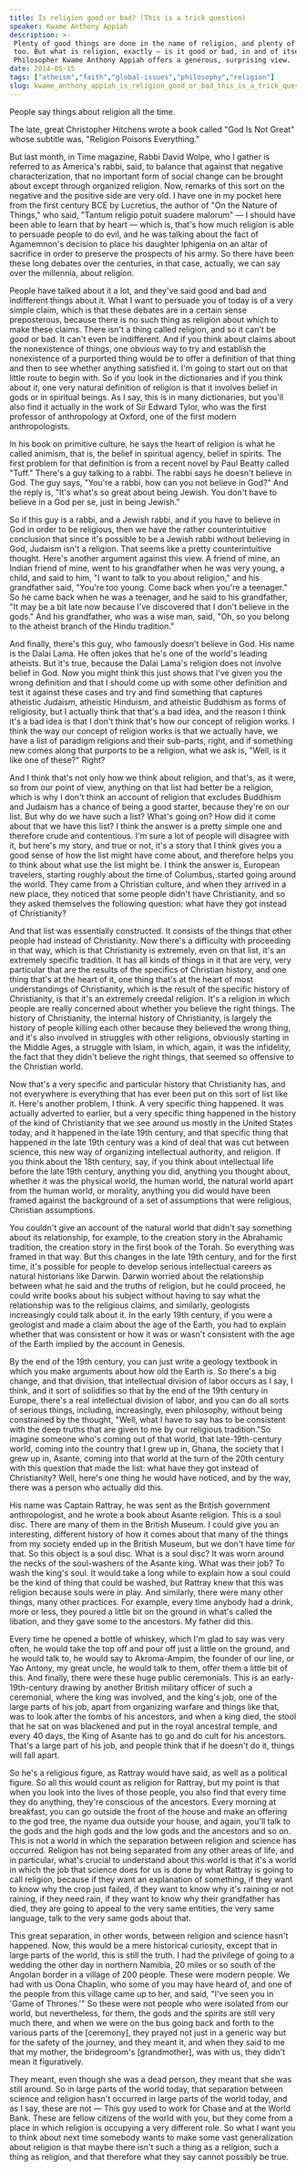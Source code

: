 ```yaml
---
title: Is religion good or bad? (This is a trick question)
speaker: Kwame Anthony Appiah
description: >-
 Plenty of good things are done in the name of religion, and plenty of bad things
 too. But what is religion, exactly — is it good or bad, in and of itself?
 Philosopher Kwame Anthony Appiah offers a generous, surprising view.
date: 2014-05-15
tags: ["atheism","faith","global-issues","philosophy","religion"]
slug: kwame_anthony_appiah_is_religion_good_or_bad_this_is_a_trick_question
---
```


People say things about religion all the time. 

The late, great Christopher Hitchens wrote a book called "God Is Not Great" whose subtitle
was, "Religion Poisons Everything." 

But last month, in Time magazine, Rabbi David Wolpe, who I gather is referred to as
America's rabbi, said, to balance that against that negative characterization, that no
important form of social change can be brought about except through organized
religion. Now, remarks of this sort on the negative and the positive side are very old. I
have one in my pocket here from the first century BCE by Lucretius, the author of "On the
Nature of Things," who said, "Tantum religio potuit suadere malorum" — I should have been
able to learn that by heart — which is, that's how much religion is able to persuade
people to do evil, and he was talking about the fact of Agamemnon's decision to place his
daughter Iphigenia on an altar of sacrifice in order to preserve the prospects of his
army. So there have been these long debates over the centuries, in that case, actually, we
can say over the millennia, about religion.

People have talked about it a lot, and they've said good and bad and indifferent things
about it. What I want to persuade you of today is of a very simple claim, which is that
these debates are in a certain sense preposterous, because there is no such thing as
religion about which to make these claims. There isn't a thing called religion, and so it
can't be good or bad. It can't even be indifferent. And if you think about claims about
the nonexistence of things, one obvious way to try and establish the nonexistence of a
purported thing would be to offer a definition of that thing and then to see whether
anything satisfied it. I'm going to start out on that little route to begin with. So if you
look in the dictionaries and if you think about it, one very natural definition of
religion is that it involves belief in gods or in spiritual beings. As I say, this is in
many dictionaries, but you'll also find it actually in the work of Sir Edward Tylor, who
was the first professor of anthropology at Oxford, one of the first modern
anthropologists.

In his book on primitive culture, he says the heart of religion is what he called animism,
that is, the belief in spiritual agency, belief in spirits. The first problem for that
definition is from a recent novel by Paul Beatty called "Tuff." There's a guy talking to a
rabbi. The rabbi says he doesn't believe in God. The guy says, "You're a rabbi, how can
you not believe in God?" And the reply is, "It's what's so great about being Jewish. You
don't have to believe in a God per se, just in being Jewish." 

So if this guy is a rabbi, and a Jewish rabbi, and if you have to believe in God in order
to be religious, then we have the rather counterintuitive conclusion that since it's
possible to be a Jewish rabbi without believing in God, Judaism isn't a religion. That
seems like a pretty counterintuitive thought. Here's another argument against this view. A
friend of mine, an Indian friend of mine, went to his grandfather when he was very young,
a child, and said to him, "I want to talk to you about religion," and his grandfather
said, "You're too young. Come back when you're a teenager." So he came back when he was a
teenager, and he said to his grandfather, "It may be a bit late now because I've
discovered that I don't believe in the gods." And his grandfather, who was a wise man,
said, "Oh, so you belong to the atheist branch of the Hindu tradition."

And finally, there's this guy, who famously doesn't believe in God. His name is the Dalai
Lama. He often jokes that he's one of the world's leading atheists. But it's true, because
the Dalai Lama's religion does not involve belief in God. Now you might think this just
shows that I've given you the wrong definition and that I should come up with some other
definition and test it against these cases and try and find something that captures
atheistic Judaism, atheistic Hinduism, and atheistic Buddhism as forms of religiosity, but
I actually think that that's a bad idea, and the reason I think it's a bad idea is that I
don't think that's how our concept of religion works. I think the way our concept of
religion works is that we actually have, we have a list of paradigm religions and their
sub-parts, right, and if something new comes along that purports to be a religion, what we
ask is, "Well, is it like one of these?" Right?

And I think that's not only how we think about religion, and that's, as it were, so from
our point of view, anything on that list had better be a religion, which is why I don't
think an account of religion that excludes Buddhism and Judaism has a chance of being a
good starter, because they're on our list. But why do we have such a list? What's going
on? How did it come about that we have this list? I think the answer is a pretty simple one
and therefore crude and contentious. I'm sure a lot of people will disagree with it, but
here's my story, and true or not, it's a story that I think gives you a good sense of how
the list might have come about, and therefore helps you to think about what use the list
might be. I think the answer is, European travelers, starting roughly about the time of
Columbus, started going around the world. They came from a Christian culture, and when
they arrived in a new place, they noticed that some people didn't have Christianity, and
so they asked themselves the following question: what have they got instead of
Christianity?

And that list was essentially constructed. It consists of the things that other people had
instead of Christianity. Now there's a difficulty with proceeding in that way, which is
that Christianity is extremely, even on that list, it's an extremely specific tradition.
It has all kinds of things in it that are very, very particular that are the results of
the specifics of Christian history, and one thing that's at the heart of it, one thing
that's at the heart of most understandings of Christianity, which is the result of the
specific history of Christianity, is that it's an extremely creedal religion. It's a
religion in which people are really concerned about whether you believe the right things.
The history of Christianity, the internal history of Christianity, is largely the history
of people killing each other because they believed the wrong thing, and it's also involved
in struggles with other religions, obviously starting in the Middle Ages, a struggle with
Islam, in which, again, it was the infidelity, the fact that they didn't believe the right
things, that seemed so offensive to the Christian world.

Now that's a very specific and particular history that Christianity has, and not
everywhere is everything that has ever been put on this sort of list like it. Here's
another problem, I think. A very specific thing happened. It was actually adverted to
earlier, but a very specific thing happened in the history of the kind of Christianity
that we see around us mostly in the United States today, and it happened in the late 19th
century, and that specific thing that happened in the late 19th century was a kind of deal
that was cut between science, this new way of organizing intellectual authority, and
religion. If you think about the 18th century, say, if you think about intellectual life
before the late 19th century, anything you did, anything you thought about, whether it was
the physical world, the human world, the natural world apart from the human world, or
morality, anything you did would have been framed against the background of a set of
assumptions that were religious, Christian assumptions.

You couldn't give an account of the natural world that didn't say something about its
relationship, for example, to the creation story in the Abrahamic tradition, the creation
story in the first book of the Torah. So everything was framed in that way. But this
changes in the late 19th century, and for the first time, it's possible for people to
develop serious intellectual careers as natural historians like Darwin. Darwin worried
about the relationship between what he said and the truths of religion, but he could
proceed, he could write books about his subject without having to say what the
relationship was to the religious claims, and similarly, geologists increasingly could
talk about it. In the early 19th century, if you were a geologist and made a claim about
the age of the Earth, you had to explain whether that was consistent or how it was or
wasn't consistent with the age of the Earth implied by the account in Genesis.

By the end of the 19th century, you can just write a geology textbook in which you make
arguments about how old the Earth is. So there's a big change, and that division, that
intellectual division of labor occurs as I say, I think, and it sort of solidifies so that
by the end of the 19th century in Europe, there's a real intellectual division of labor,
and you can do all sorts of serious things, including, increasingly, even philosophy,
without being constrained by the thought, "Well, what I have to say has to be consistent
with the deep truths that are given to me by our religious tradition."So imagine someone
who's coming out of that world, that late-19th-century world, coming into the country that
I grew up in, Ghana, the society that I grew up in, Asante, coming into that world at the
turn of the 20th century with this question that made the list: what have they got instead
of Christianity? Well, here's one thing he would have noticed, and by the way, there was a 
person who actually did this.

His name was Captain Rattray, he was sent as the British government anthropologist, and he
wrote a book about Asante religion. This is a soul disc. There are many of them in the
British Museum. I could give you an interesting, different history of how it comes about
that many of the things from my society ended up in the British Museum, but we don't have
time for that. So this object is a soul disc. What is a soul disc? It was worn around the
necks of the soul-washers of the Asante king. What was their job? To wash the king's soul.
It would take a long while to explain how a soul could be the kind of thing that could be
washed, but Rattray knew that this was religion because souls were in play. And similarly,
there were many other things, many other practices. For example, every time anybody had a
drink, more or less, they poured a little bit on the ground in what's called the libation,
and they gave some to the ancestors. My father did this.

Every time he opened a bottle of whiskey, which I'm glad to say was very often, he would
take the top off and pour off just a little on the ground, and he would talk to, he would
say to Akroma-Ampim, the founder of our line, or Yao Antony, my great uncle, he would talk
to them, offer them a little bit of this. And finally, there were these huge public
ceremonials. This is an early-19th-century drawing by another British military officer of
such a ceremonial, where the king was involved, and the king's job, one of the large parts
of his job, apart from organizing warfare and things like that, was to look after the
tombs of his ancestors, and when a king died, the stool that he sat on was blackened and
put in the royal ancestral temple, and every 40 days, the King of Asante has to go and do
cult for his ancestors. That's a large part of his job, and people think that if he
doesn't do it, things will fall apart.

So he's a religious figure, as Rattray would have said, as well as a political figure. So
all this would count as religion for Rattray, but my point is that when you look into the
lives of those people, you also find that every time they do anything, they're conscious
of the ancestors. Every morning at breakfast, you can go outside the front of the house
and make an offering to the god tree, the nyame dua outside your house, and again, you'll
talk to the gods and the high gods and the low gods and the ancestors and so on. This is
not a world in which the separation between religion and science has occurred. Religion
has not being separated from any other areas of life, and in particular, what's crucial to
understand about this world is that it's a world in which the job that science does for us
is done by what Rattray is going to call religion, because if they want an explanation of
something, if they want to know why the crop just failed, if they want to know why it's
raining or not raining, if they need rain, if they want to know why their grandfather has
died, they are going to appeal to the very same entities, the very same language, talk to
the very same gods about that.

This great separation, in other words, between religion and science hasn't happened. Now,
this would be a mere historical curiosity, except that in large parts of the world, this
is still the truth. I had the privilege of going to a wedding the other day in northern
Namibia, 20 miles or so south of the Angolan border in a village of 200 people. These were
modern people. We had with us Oona Chaplin, who some of you may have heard of, and one of
the people from this village came up to her, and said, "I've seen you in 'Game of
Thrones.'" So these were not people who were isolated from our world, but nevertheless,
for them, the gods and the spirits are still very much there, and when we were on the bus
going back and forth to the various parts of the [ceremony], they prayed not just in a
generic way but for the safety of the journey, and they meant it, and when they said to me
that my mother, the bridegroom's [grandmother], was with us, they didn't mean it
figuratively.

They meant, even though she was a dead person, they meant that she was still around. So in
large parts of the world today, that separation between science and religion hasn't
occurred in large parts of the world today, and as I say, these are not — This guy used to
work for Chase and at the World Bank. These are fellow citizens of the world with you, but
they come from a place in which religion is occupying a very different role. So what I want
you to think about next time somebody wants to make some vast generalization about
religion is that maybe there isn't such a thing as a religion, such a thing as religion,
and that therefore what they say cannot possibly be true.

<!--
ad_duration=3.33
event="TEDSalon NY2014"
external_start_time=0
intro_duration=11.82
is_subtitle_required="False"
is_talk_featured="True"
language="en"
language_swap="False"
native_language="en"
number_of_related_talks=6
number_of_speakers=1
number_of_subtitled_videos=29
number_of_tags=5
number_of_talk_download_languages=29
number_of_talk_more_resources=0
number_of_talk_recommendations=0
number_of_talks_take_actions=0
post_ad_duration=0.83
published_timestamp="2014-06-16 15:04:07"
recording_date="2014-05-15"
speaker_description="Philosopher"
speaker_is_published=1
speaker_name="Kwame Anthony Appiah"
talk_name="Is religion good or bad? (This is a trick question)"
talks_tags=["atheism","faith","global-issues","philosophy","religion"]
url_audio="https://download.ted.com/talks/KwameAnthonyAppiah_2014S.mp3?apikey=acme-roadrunner"
url_photo_speaker="https://pe.tedcdn.com/images/ted/fa9e92099dcaa7c21461e2b76a9444f753a3878e_254x191.jpg"
url_photo_talk="https://pe.tedcdn.com/images/ted/eff4d536c8ddd92d6c5098adaf1f88a5b14c3a33_2880x1620.jpg"
url_webpage="https://www.ted.com/talks/kwame_anthony_appiah_is_religion_good_or_bad_this_is_a_trick_question"
video_type_name="TED Stage Talk"
-->